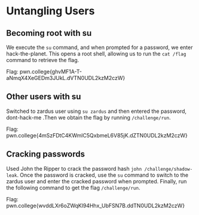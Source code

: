 # Untangling Users
## Becoming root with su
We execute the `su` command, and when prompted for a password, we enter hack-the-planet. This opens a root shell, allowing us to run the `cat /flag` command to retrieve the flag.

Flag: pwn.college{ghvMF1A-T-aNmqX4XeGEDm3JUkL.dVTN0UDL2kzM2czW}
## Other users with su
Switched to zardus user using `su zardus` and then entered the password, dont-hack-me .Then we obtain the flag by running `/challenge/run`.

Flag: pwn.college{4mSzFDtC4KWmlC5QxbmeL6V85jK.dZTN0UDL2kzM2czW}
## Cracking passwords
Used John the Ripper to crack the password hash `john /challenge/shadow-leak`. Once the password is cracked, use the `su` command to switch to the zardus user and enter the cracked password when prompted. Finally, run the following command to get the flag `/challenge/run`.

Flag: pwn.college{wvddLXr6oZWqKl94Hhx_UbFSN7B.ddTN0UDL2kzM2czW}
